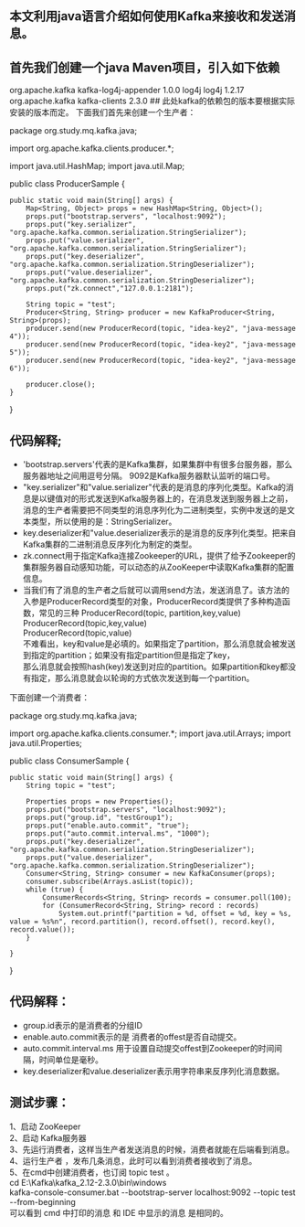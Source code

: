 ## 本文利用java语言介绍如何使用Kafka来接收和发送消息。
## 首先我们创建一个java  Maven项目，引入如下依赖

<dependency>
<groupId>org.apache.kafka</groupId>
<artifactId>kafka-log4j-appender</artifactId>
<version>1.0.0</version>
</dependency>

<dependency>
<groupId>log4j</groupId>
<artifactId>log4j</artifactId>
<version>1.2.17</version>
</dependency>

<dependency>
<groupId>org.apache.kafka</groupId>
<artifactId>kafka-clients</artifactId>
<version>2.3.0</version>
</dependency>
## 此处kafka的依赖包的版本要根据实际安装的版本而定。
下面我们首先来创建一个生产者：

package org.study.mq.kafka.java;

import org.apache.kafka.clients.producer.*;

import java.util.HashMap;
import java.util.Map;

public class ProducerSample {

    public static void main(String[] args) {
        Map<String, Object> props = new HashMap<String, Object>();
        props.put("bootstrap.servers", "localhost:9092");
        props.put("key.serializer", "org.apache.kafka.common.serialization.StringSerializer");
        props.put("value.serializer", "org.apache.kafka.common.serialization.StringSerializer");
        props.put("key.deserializer", "org.apache.kafka.common.serialization.StringDeserializer");
        props.put("value.deserializer", "org.apache.kafka.common.serialization.StringDeserializer");
        props.put("zk.connect","127.0.0.1:2181");
        
        String topic = "test";
        Producer<String, String> producer = new KafkaProducer<String, String>(props);
        producer.send(new ProducerRecord(topic, "idea-key2", "java-message 4"));
        producer.send(new ProducerRecord(topic, "idea-key2", "java-message 5"));
        producer.send(new ProducerRecord(topic, "idea-key2", "java-message 6"));

        producer.close();
    }

}

## 代码解释;
<ul>
	<li>'bootstrap.servers'代表的是Kafka集群，如果集群中有很多台服务器，那么服务器地址之间用逗号分隔。 9092是Kafka服务器默认监听的端口号。</li>
	<li>"key.serializer"和"value.serializer"代表的是消息的序列化类型。Kafka的消息是以键值对的形式发送到Kafka服务器上的，在消息发送到服务器上之前，
消息的生产者需要把不同类型的消息序列化为二进制类型，实例中发送的是文本类型，所以使用的是：StringSerializer。</li>
	<li>key.deserializer和"value.deserializer表示的是消息的反序列化类型。把来自Kafka集群的二进制消息反序列化为制定的类型。</li>
	<li>zk.connect用于指定Kafka连接Zookeeper的URL，提供了给予Zookeeper的集群服务器自动感知功能，可以动态的从ZooKeeper中读取Kafka集群的配置信息。</li>
	<li>当我们有了消息的生产者之后就可以调用send方法，发送消息了。该方法的入参是ProducerRecord类型的对象，ProducerRecord类提供了多种构造函<br/>数，常见的三种
ProducerRecord(topic, partition,key,value)<br/>
ProducerRecord(topic,key,value)<br/>
ProducerRecord(topic,value)<br/>
不难看出，key和value是必填的。如果指定了partition，那么消息就会被发送到指定的partition；如果没有指定partition但是指定了key，<br/>
那么消息就会按照hash(key)发送到对应的partition。如果partition和key都没有指定，那么消息就会以轮询的方式依次发送到每一个partition。
</li>
	</ul>

下面创建一个消费者：

package org.study.mq.kafka.java;

import org.apache.kafka.clients.consumer.*;
import java.util.Arrays;
import java.util.Properties;

public class ConsumerSample {

    public static void main(String[] args) {
        String topic = "test";

        Properties props = new Properties();
        props.put("bootstrap.servers", "localhost:9092");
        props.put("group.id", "testGroup1");
        props.put("enable.auto.commit", "true");
        props.put("auto.commit.interval.ms", "1000");
        props.put("key.deserializer", "org.apache.kafka.common.serialization.StringDeserializer");
        props.put("value.deserializer", "org.apache.kafka.common.serialization.StringDeserializer");
        Consumer<String, String> consumer = new KafkaConsumer(props);
        consumer.subscribe(Arrays.asList(topic));
        while (true) {
            ConsumerRecords<String, String> records = consumer.poll(100);
            for (ConsumerRecord<String, String> record : records)
                System.out.printf("partition = %d, offset = %d, key = %s, value = %s%n", record.partition(), record.offset(), record.key(), record.value());
        }

    }
}

## 代码解释：
<ul>
	<li>group.id表示的是消费者的分组ID</li>
	<li>
enable.auto.commit表示的是 消费者的offest是否自动提交。</li>
	<li>auto.commit.interval.ms 用于设置自动提交offest到Zookeeper的时间间隔，时间单位是毫秒。</li>
	<li>
key.deserializer和value.deserializer表示用字符串来反序列化消息数据。</li>
	</ul>

## 测试步骤：
1、启动 ZooKeeper <br/>
2、启动 Kafka服务器<br/>
3、先运行消费者，这样当生产者发送消息的时候，消费者就能在后端看到消息。<br/>
4、运行生产者 ，发布几条消息，此时可以看到消费者接收到了消息。<br/>
5、在cmd中创建消费者，也订阅 topic test 。<br/>
cd E:\Kafka\kafka_2.12-2.3.0\bin\windows<br/>
kafka-console-consumer.bat --bootstrap-server localhost:9092 --topic test --from-beginning<br/>
可以看到 cmd 中打印的消息 和 IDE 中显示的消息 是相同的。
